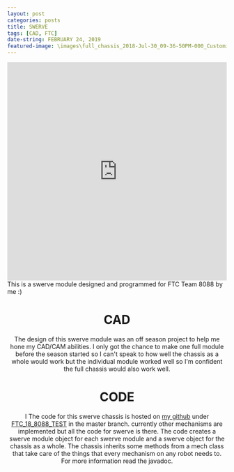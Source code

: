 ```yaml
---
layout: post
categories: posts
title: SWERVE
tags: [CAD, FTC]
date-string: FEBRUARY 24, 2019
featured-image: \images\full_chassis_2018-Jul-30_09-36-50PM-000_CustomizedView31365816533.png
---
```


<center>
<iframe width="100%" height="500" src="https://myhub.autodesk360.com/ue28a0a55/g/shares/SHabee1QT1a327cf2b7abe248d3080df4761?mode=embed&viewState=NoIgbgDAdAjCA0IDeAdEAXAngBwKZoC40ARXAZwEsBzAOzXjQEMyzd1C0AjAZk4GMAJhFwA2ALQAmACwSAnGKncRMMYxgxOYmBJEjZEAOx8AHAFYJMNAF8QAXSA" frameborder="0" allowfullscreen></iframe>
</center>

<left>
This is a swerve module designed and programmed for FTC Team 8088 by me :)
</left>

<center>
<H1>CAD</H1>
<p>
The design of this swerve module was an off season project to help me hone my CAD/CAM abilities. I only got the chance to make one full module before the season started so I can't speak to how well the chassis as a whole would work but the individual module worked well so I'm confident the full chassis would also work well.
</p>

<H1>CODE</H1>
<p>
I The code for this swerve chassis is hosted on <a href="https://github.com/Zabakes">my github</a> under <a href="https://github.com/Zabakes/FTC_18_8088_TEST">FTC_18_8088_TEST</a> in the master branch. currently other mechanisms are implemented but all the code for swerve is there. The code creates a swerve module object for each swerve module and a swerve object for the chassis as a whole. The chassis inherits some methods from a mech class that take care of the things that every mechanism on any robot needs to. For more information read the javadoc.
</p>

</center>